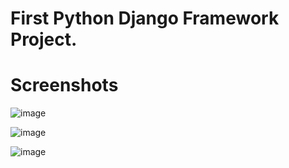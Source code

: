 # First Python Django Framework Project.

# Screenshots

![image](https://github.com/user-attachments/assets/e2fb598a-530e-485d-be9f-682a9b77307d)

![image](https://github.com/user-attachments/assets/5f006356-20bf-4ab2-93aa-7950cd93bc5b)

![image](https://github.com/user-attachments/assets/a75eaa44-9bd5-4060-a2cf-0ef3b663f4d6)


